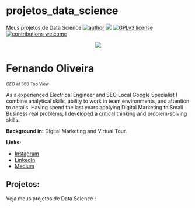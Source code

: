 # projetos_data_science
Meus projetos de Data Science
[![author](https://img.shields.io/badge/author-carlosfab-red.svg)](https://www.linkedin.com/in/carlosfab) [![](https://img.shields.io/badge/python-3.7+-blue.svg)](https://www.python.org/downloads/release/python-365/) [![GPLv3 license](https://img.shields.io/badge/License-GPLv3-blue.svg)](http://perso.crans.org/besson/LICENSE.html) [![contributions welcome](https://img.shields.io/badge/contributions-welcome-brightgreen.svg?style=flat)](https://github.com/carlosfab/data_science/issues)

<p align="center">
  <img src="https://raw.githubusercontent.com/carlosfab/template_portfolio/master/banner.png" >
</p>

# Fernando Oliveira
<sub>*CEO* at 360 Top View</sub>

As a experienced Electrical Engineer and SEO Local Google Specialist I combine analytical skills, ability to work in team environments, and attention to details. Having spend the last years applying Digital Marketing to Small Business real problems, I developed a critical thinking and problem-solving skills.

**Background in:** Digital Marketing and Virtual Tour.

**Links:**
* [Instagram](http://sigmoidal.ai)
* [LinkedIn](https://www.linkedin.com/in/fernando-oliveira-2a42b51a4)
* [Medium](https://www.medium.com)

## Projetos:
Veja meus projetos de Data Science :
